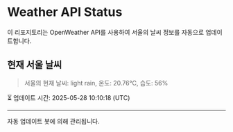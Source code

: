 
# Weather API Status

이 리포지토리는 OpenWeather API를 사용하여 서울의 날씨 정보를 자동으로 업데이트합니다.

## 현재 서울 날씨
> 서울의 현재 날씨: light rain, 온도: 20.76°C, 습도: 56%

⏳ 업데이트 시간: 2025-05-28 10:10:18 (UTC)

---
자동 업데이트 봇에 의해 관리됩니다.
